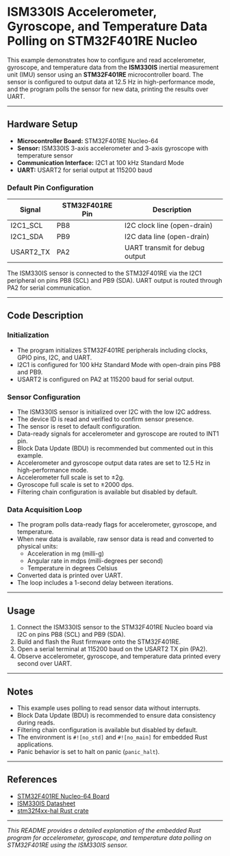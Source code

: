 # ISM330IS Accelerometer, Gyroscope, and Temperature Data Polling on STM32F401RE Nucleo

This example demonstrates how to configure and read accelerometer, gyroscope, and temperature data from the **ISM330IS** inertial measurement unit (IMU) sensor using an **STM32F401RE** microcontroller board. The sensor is configured to output data at 12.5 Hz in high-performance mode, and the program polls the sensor for new data, printing the results over UART.

---

## Hardware Setup

- **Microcontroller Board:** STM32F401RE Nucleo-64
- **Sensor:** ISM330IS 3-axis accelerometer and 3-axis gyroscope with temperature sensor
- **Communication Interface:** I2C1 at 100 kHz Standard Mode
- **UART:** USART2 for serial output at 115200 baud

### Default Pin Configuration

| Signal       | STM32F401RE Pin | Description                      |
|--------------|-----------------|---------------------------------|
| I2C1_SCL     | PB8             | I2C clock line (open-drain)     |
| I2C1_SDA     | PB9             | I2C data line (open-drain)      |
| USART2_TX    | PA2             | UART transmit for debug output  |

The ISM330IS sensor is connected to the STM32F401RE via the I2C1 peripheral on pins PB8 (SCL) and PB9 (SDA). UART output is routed through PA2 for serial communication.

---

## Code Description

### Initialization

- The program initializes STM32F401RE peripherals including clocks, GPIO pins, I2C, and UART.
- I2C1 is configured for 100 kHz Standard Mode with open-drain pins PB8 and PB9.
- USART2 is configured on PA2 at 115200 baud for serial output.

### Sensor Configuration

- The ISM330IS sensor is initialized over I2C with the low I2C address.
- The device ID is read and verified to confirm sensor presence.
- The sensor is reset to default configuration.
- Data-ready signals for accelerometer and gyroscope are routed to INT1 pin.
- Block Data Update (BDU) is recommended but commented out in this example.
- Accelerometer and gyroscope output data rates are set to 12.5 Hz in high-performance mode.
- Accelerometer full scale is set to ±2g.
- Gyroscope full scale is set to ±2000 dps.
- Filtering chain configuration is available but disabled by default.

### Data Acquisition Loop

- The program polls data-ready flags for accelerometer, gyroscope, and temperature.
- When new data is available, raw sensor data is read and converted to physical units:
  - Acceleration in mg (milli-g)
  - Angular rate in mdps (milli-degrees per second)
  - Temperature in degrees Celsius
- Converted data is printed over UART.
- The loop includes a 1-second delay between iterations.

---

## Usage

1. Connect the ISM330IS sensor to the STM32F401RE Nucleo board via I2C on pins PB8 (SCL) and PB9 (SDA).
2. Build and flash the Rust firmware onto the STM32F401RE.
3. Open a serial terminal at 115200 baud on the USART2 TX pin (PA2).
4. Observe accelerometer, gyroscope, and temperature data printed every second over UART.

---

## Notes

- This example uses polling to read sensor data without interrupts.
- Block Data Update (BDU) is recommended to ensure data consistency during reads.
- Filtering chain configuration is available but disabled by default.
- The environment is `#![no_std]` and `#![no_main]` for embedded Rust applications.
- Panic behavior is set to halt on panic (`panic_halt`).

---

## References

- [STM32F401RE Nucleo-64 Board](https://www.st.com/en/evaluation-tools/nucleo-f401re.html)
- [ISM330IS Datasheet](https://www.st.com/resource/en/datasheet/ism330is.pdf)
- [stm32f4xx-hal Rust crate](https://docs.rs/stm32f4xx-hal)

---

*This README provides a detailed explanation of the embedded Rust program for accelerometer, gyroscope, and temperature data polling on STM32F401RE using the ISM330IS sensor.*
